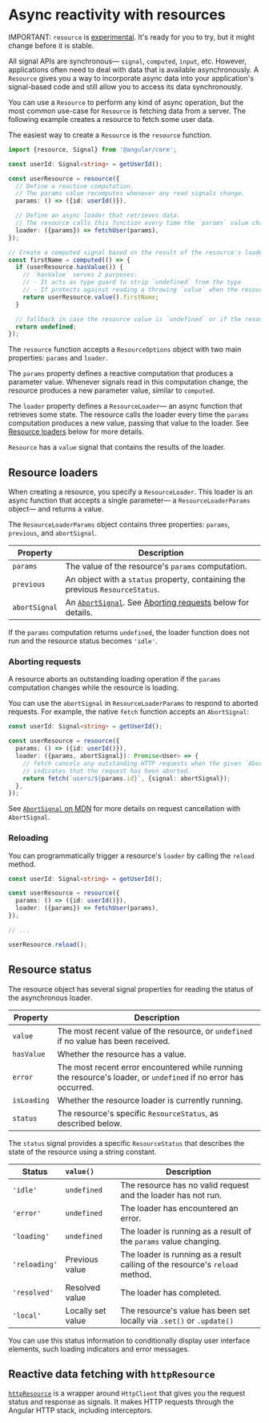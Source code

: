 # Async reactivity with resources

IMPORTANT: `resource` is [experimental](reference/releases#experimental). It's ready for you to try, but it might change before it is stable.

All signal APIs are synchronous— `signal`, `computed`, `input`, etc. However, applications often need to deal with data that is available asynchronously. A `Resource` gives you a way to incorporate async data into your application's signal-based code and still allow you to access its data synchronously.

You can use a `Resource` to perform any kind of async operation, but the most common use-case for `Resource` is fetching data from a server. The following example creates a resource to fetch some user data.

The easiest way to create a `Resource` is the `resource` function.

```typescript
import {resource, Signal} from '@angular/core';

const userId: Signal<string> = getUserId();

const userResource = resource({
  // Define a reactive computation.
  // The params value recomputes whenever any read signals change.
  params: () => ({id: userId()}),

  // Define an async loader that retrieves data.
  // The resource calls this function every time the `params` value changes.
  loader: ({params}) => fetchUser(params),
});

// Create a computed signal based on the result of the resource's loader function.
const firstName = computed(() => {
  if (userResource.hasValue()) {
    // `hasValue` serves 2 purposes:
    // - It acts as type guard to strip `undefined` from the type
    // - If protects against reading a throwing `value` when the resource is in error state
    return userResource.value().firstName;
  }

  // fallback in case the resource value is `undefined` or if the resource is in error state
  return undefined;
});
```

The `resource` function accepts a `ResourceOptions` object with two main properties: `params` and `loader`.

The `params` property defines a reactive computation that produces a parameter value. Whenever signals read in this computation change, the resource produces a new parameter value, similar to `computed`.

The `loader` property defines a `ResourceLoader`— an async function that retrieves some state. The resource calls the loader every time the `params` computation produces a new value, passing that value to the loader. See [Resource loaders](#resource-loaders) below for more details.

`Resource` has a `value` signal that contains the results of the loader.

## Resource loaders

When creating a resource, you specify a `ResourceLoader`. This loader is an async function that accepts a single parameter— a `ResourceLoaderParams` object— and returns a value.

The `ResourceLoaderParams` object contains three properties: `params`, `previous`, and `abortSignal`.

| Property      | Description                                                                                                                                      |
| ------------- | ------------------------------------------------------------------------------------------------------------------------------------------------ |
| `params`      | The value of the resource's `params` computation.                                                                                                |
| `previous`    | An object with a `status` property, containing the previous `ResourceStatus`.                                                                    |
| `abortSignal` | An [`AbortSignal`](https://developer.mozilla.org/en-US/docs/Web/API/AbortSignal). See [Aborting requests](#aborting-requests) below for details. |

If the `params` computation returns `undefined`, the loader function does not run and the resource status becomes `'idle'`.

### Aborting requests

A resource aborts an outstanding loading operation if the `params` computation changes while the resource is loading.

You can use the `abortSignal` in `ResourceLoaderParams` to respond to aborted requests. For example, the native `fetch` function accepts an `AbortSignal`:

```typescript
const userId: Signal<string> = getUserId();

const userResource = resource({
  params: () => ({id: userId()}),
  loader: ({params, abortSignal}): Promise<User> => {
    // fetch cancels any outstanding HTTP requests when the given `AbortSignal`
    // indicates that the request has been aborted.
    return fetch(`users/${params.id}`, {signal: abortSignal});
  },
});
```

See [`AbortSignal` on MDN](https://developer.mozilla.org/en-US/docs/Web/API/AbortSignal) for more details on request cancellation with `AbortSignal`.

### Reloading

You can programmatically trigger a resource's `loader` by calling the `reload` method.

```typescript
const userId: Signal<string> = getUserId();

const userResource = resource({
  params: () => ({id: userId()}),
  loader: ({params}) => fetchUser(params),
});

// ...

userResource.reload();
```

## Resource status

The resource object has several signal properties for reading the status of the asynchronous loader.

| Property    | Description                                                                                                     |
| ----------- | --------------------------------------------------------------------------------------------------------------- |
| `value`     | The most recent value of the resource, or `undefined` if no value has been received.                            |
| `hasValue`  | Whether the resource has a value.                                                                               |
| `error`     | The most recent error encountered while running the resource's loader, or `undefined` if no error has occurred. |
| `isLoading` | Whether the resource loader is currently running.                                                               |
| `status`    | The resource's specific `ResourceStatus`, as described below.                                                   |

The `status` signal provides a specific `ResourceStatus` that describes the state of the resource using a string constant.

| Status        | `value()`         | Description                                                                  |
| ------------- | :---------------- | ---------------------------------------------------------------------------- |
| `'idle'`      | `undefined`       | The resource has no valid request and the loader has not run.                |
| `'error'`     | `undefined`       | The loader has encountered an error.                                         |
| `'loading'`   | `undefined`       | The loader is running as a result of the `params` value changing.            |
| `'reloading'` | Previous value    | The loader is running as a result calling of the resource's `reload` method. |
| `'resolved'`  | Resolved value    | The loader has completed.                                                    |
| `'local'`     | Locally set value | The resource's value has been set locally via `.set()` or `.update()`        |

You can use this status information to conditionally display user interface elements, such loading indicators and error messages.

## Reactive data fetching with `httpResource`

[`httpResource`](/guide/http/http-resource) is a wrapper around `HttpClient` that gives you the request status and response as signals. It makes HTTP requests through the Angular HTTP stack, including interceptors.
